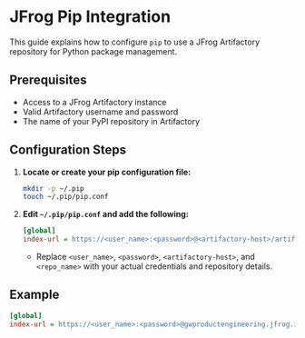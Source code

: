# JFrog Pip Integration

This guide explains how to configure `pip` to use a JFrog Artifactory repository for Python package management.

## Prerequisites

- Access to a JFrog Artifactory instance
- Valid Artifactory username and password
- The name of your PyPI repository in Artifactory

## Configuration Steps

1. **Locate or create your pip configuration file:**

    ```bash
    mkdir -p ~/.pip
    touch ~/.pip/pip.conf
    ```

2. **Edit `~/.pip/pip.conf` and add the following:**

    ```ini
    [global]
    index-url = https://<user_name>:<password>@<artifactory-host>/artifactory/api/pypi/<repo_name>/simple
    ```

    - Replace `<user_name>`, `<password>`, `<artifactory-host>`, and `<repo_name>` with your actual credentials and repository details.

## Example

```ini
[global]
index-url = https://<user_name>:<password>@gwproductengineering.jfrog.io/artifactory/api/pypi/acuity-core-pypi-prod/simple